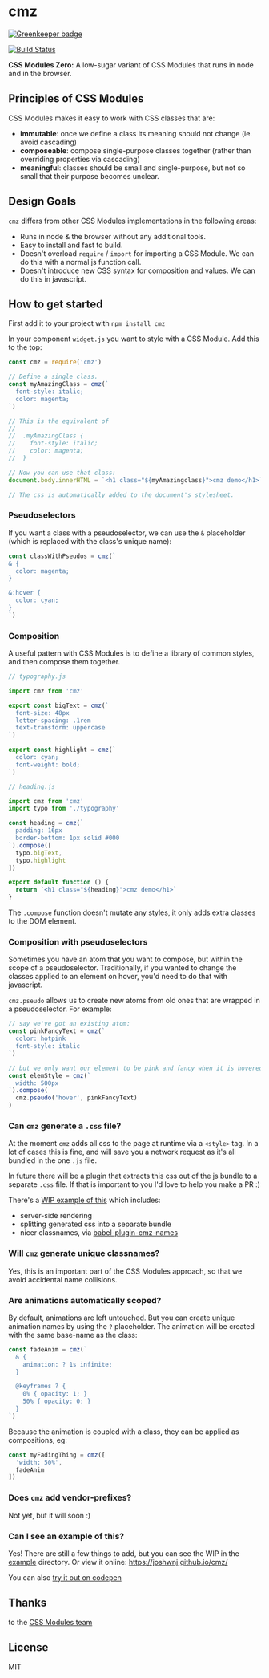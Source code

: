 # cmz

[![Greenkeeper badge](https://badges.greenkeeper.io/joshwnj/cmz.svg)](https://greenkeeper.io/)

[![Build Status](https://secure.travis-ci.org/joshwnj/cmz.png)](http://travis-ci.org/joshwnj/cmz)

**CSS Modules Zero:** A low-sugar variant of CSS Modules that runs in node and in the browser.

## Principles of CSS Modules

CSS Modules makes it easy to work with CSS classes that are:

- **immutable**: once we define a class its meaning should not change (ie. avoid cascading)
- **composeable**: compose single-purpose classes together (rather than overriding properties via cascading)
- **meaningful**: classes should be small and single-purpose, but not so small that their purpose becomes unclear.

## Design Goals

`cmz` differs from other CSS Modules implementations in the following areas:

- Runs in node & the browser without any additional tools.
- Easy to install and fast to build.
- Doesn't overload `require` / `import` for importing a CSS Module. We can do this with a normal js function call.
- Doesn't introduce new CSS syntax for composition and values. We can do this in javascript.

## How to get started

First add it to your project with `npm install cmz`

In your component `widget.js` you want to style with a CSS Module. Add this to the top:

```js
const cmz = require('cmz')

// Define a single class.
const myAmazingClass = cmz(`
  font-style: italic;
  color: magenta;
`)

// This is the equivalent of
//
//  .myAmazingClass {
//    font-style: italic;
//    color: magenta;
//  }

// Now you can use that class:
document.body.innerHTML = `<h1 class="${myAmazingclass}">cmz demo</h1>`

// The css is automatically added to the document's stylesheet.
```

### Pseudoselectors

If you want a class with a pseudoselector, we can use the `&` placeholder (which is replaced with the class's unique name):

```js
const classWithPseudos = cmz(`
& {
  color: magenta;
}

&:hover {
  color: cyan;
}
`)
```

### Composition

A useful pattern with CSS Modules is to define a library of common styles, and then compose them together.

```js
// typography.js

import cmz from 'cmz'

export const bigText = cmz(`
  font-size: 48px
  letter-spacing: .1rem
  text-transform: uppercase
`)

export const highlight = cmz(`
  color: cyan;
  font-weight: bold;
`)
```

```js
// heading.js

import cmz from 'cmz'
import typo from './typography'

const heading = cmz(`
  padding: 16px
  border-bottom: 1px solid #000
`).compose([
  typo.bigText,
  typo.highlight
])

export default function () {
  return `<h1 class="${heading}">cmz demo</h1>`
}
```

The `.compose` function doesn't mutate any styles, it only adds extra classes to the DOM element.

### Composition with pseudoselectors

Sometimes you have an atom that you want to compose, but within the scope of a pseudoselector. Traditionally, if you wanted to change the classes applied to an element on hover, you'd need to do that with javascript.

`cmz.pseudo` allows us to create new atoms from old ones that are wrapped in a pseudoselector.  For example:

```js
// say we've got an existing atom:
const pinkFancyText = cmz(`
  color: hotpink
  font-style: italic
`)

// but we only want our element to be pink and fancy when it is hovered:
const elemStyle = cmz(`
  width: 500px
`).compose(
  cmz.pseudo('hover', pinkFancyText)
)
```

### Can `cmz` generate a `.css` file?

At the moment `cmz` adds all css to the page at runtime via a `<style>` tag. In a lot of cases this is fine, and will save you a network request as it's all bundled in the one `.js` file.

In future there will be a plugin that extracts this css out of the js bundle to a separate `.css` file. If that is important to you I'd love to help you make a PR :)

There's a [WIP example of this](https://github.com/joshwnj/cmz/tree/master/example) which includes:

- server-side rendering
- splitting generated css into a separate bundle
- nicer classnames, via [babel-plugin-cmz-names](https://github.com/joshwnj/babel-plugin-cmz-names)

### Will `cmz` generate unique classnames?

Yes, this is an important part of the CSS Modules approach, so that we avoid accidental name collisions.

### Are animations automatically scoped?

By default, animations are left untouched. But you can create unique animation names by using the `?` placeholder. The animation will be created with the same base-name as the class:

```js
const fadeAnim = cmz(`
  & {
    animation: ? 1s infinite;
  }

  @keyframes ? {
    0% { opacity: 1; }
    50% { opacity: 0; }
  }
`)
```

Because the animation is coupled with a class, they can be applied as compositions, eg:

```js
const myFadingThing = cmz([
  'width: 50%',
  fadeAnim
])
```

### Does `cmz` add vendor-prefixes?

Not yet, but it will soon :)

### Can I see an example of this?

Yes! There are still a few things to add, but you can see the WIP in the [example](https://github.com/joshwnj/cmz/tree/master/example) directory. Or view it online: <https://joshwnj.github.io/cmz/>

You can also [try it out on codepen](http://codepen.io/joshwnj/pen/zZNERK?editors=0010#0)

## Thanks

to the [CSS Modules team](https://github.com/orgs/css-modules/people)

## License

MIT
